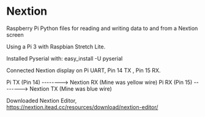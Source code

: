 # Nextion
Raspberry Pi Python files for reading and writing data  to and from a Nextion screen

Using a Pi 3 with Raspbian Stretch Lite.

Installed Pyserial with:
easy_install -U pyserial

Connected Nextion display on Pi UART, Pin 14 TX , Pin 15 RX.

Pi TX (Pin 14) --------> Nextion RX (Mine was yellow wire)
Pi RX (Pin 15) --------> Nextion TX (Mine was blue wire)

Downloaded Nextion Editor,
https://nextion.itead.cc/resources/download/nextion-editor/
